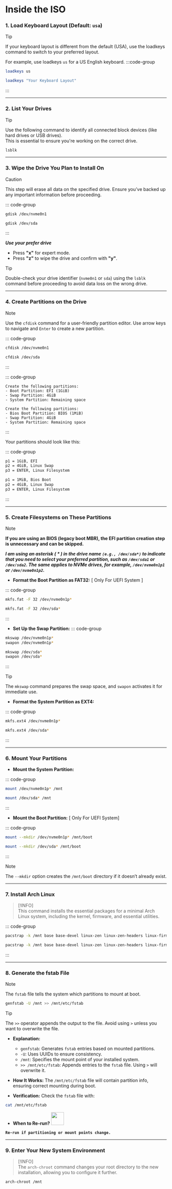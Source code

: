 # **Inside the ISO**

### **1. Load Keyboard Layout** (Default: `usa`)

> [!TIP]  
>If your keyboard layout is different from the default (USA), use the loadkeys command to switch to your preferred layout.
>
> For example, use loadkeys `us` for a US English keyboard.
:::code-group
```sh [US Keyboard]
loadkeys us
```
```sh [Custom Keyboard]
loadkeys "Your Keyboard Layout"
```
:::

---

### **2. List Your Drives**
> [!TIP]  
> Use the following command to identify all connected block devices (like hard drives or USB drives).  
> This is essential to ensure you're working on the correct drive.

```sh
lsblk
```

---

### **3. Wipe the Drive You Plan to Install On**  
> [!CAUTION]  
> This step will erase all data on the specified drive. Ensure you’ve backed up any important information before proceeding.

::: code-group
```bash [NVMe Drive]
gdisk /dev/nvme0n1
```

```bash [SATA Drive]
gdisk /dev/sda
```
:::

<strong>*Use your prefer drive*</strong>

- Press **"x"** for expert mode.  
- Press **"z"** to wipe the drive and confirm with **"y"**.

> [!TIP]  
> Double-check your drive identifier (`nvme0n1` or `sda`) using the `lsblk` command before proceeding to avoid data loss on the wrong drive.

---

### **4. Create Partitions on the Drive**
> [!NOTE]  
> Use the `cfdisk` command for a user-friendly partition editor. Use arrow keys to navigate and `Enter` to create a new partition.

::: code-group
```bash [NVMe Drive]
cfdisk /dev/nvme0n1
```

```bash [SATA Drive]
cfdisk /dev/sda
```
:::

::: code-group

```text [UEFI]
Create the following partitions:
- Boot Partition: EFI (1GiB)
- Swap Partition: 4GiB
- System Partition: Remaining space  
```

```text [MBR BIOS (legacy boot)]
Create the following partitions:
- Bios Boot Partition: BIOS (1MiB)
- Swap Partition: 4GiB
- System Partition: Remaining space  
```
:::

Your partitions should look like this:

::: code-group

```bash [UEFI]
p1 = 1GiB, EFI
p2 = 4GiB, Linux Swap
p3 = ENTER, Linux Filesystem
```

```bash [MBR BIOS (legacy boot)]
p1 = 1MiB, Bios Boot
p2 = 4GiB, Linux Swap
p3 = ENTER, Linux Filesystem
```
:::

---

### **5. Create Filesystems on These Partitions**

> [!NOTE]
> **If you are using an BIOS (legacy boot MBR), the EFI partition creation step is unnecessary and can be skipped.**
>
> ***I am using an asterisk ( * ) in the drive name **`(e.g., /dev/sda*)`** to indicate that you need to select your preferred partition, such as **`/dev/sda1`** or **`/dev/sda2`**. The same applies to NVMe drives, for example, **`/dev/nvme0n1p1`** or **`/dev/nvme0n1p2`**.***


- **Format the Boot Partition as FAT32:** [ Only For UEFI System ]

::: code-group
```bash [NVMe Drive]
mkfs.fat -F 32 /dev/nvme0n1p*
```

```bash [SATA Drive]
mkfs.fat -F 32 /dev/sda*
```
:::

- **Set Up the Swap Partition:**
::: code-group

```bash [NVMe Drive]
mkswap /dev/nvme0n1p*
swapon /dev/nvme0n1p*
```

```bash [SATA Drive]
mkswap /dev/sda*
swapon /dev/sda*
```
:::

> [!TIP]  
> The `mkswap` command prepares the swap space, and `swapon` activates it for immediate use.

- **Format the System Partition as EXT4:**

::: code-group

```bash [NVMe Drive]
mkfs.ext4 /dev/nvme0n1p*
```

```bash [SATA Drive]
mkfs.ext4 /dev/sda*
```
:::

---

### **6. Mount Your Partitions**
- **Mount the System Partition:**

::: code-group
```bash [NVMe Drive]
mount /dev/nvme0n1p* /mnt
```

```bash [SATA Drive]
mount /dev/sda* /mnt
```
:::

- **Mount the Boot Partition:** [ Only For UEFI System]

::: code-group
```bash [NVMe Drive]
mount --mkdir /dev/nvme0n1p* /mnt/boot
```

```bash [SATA Drive]
mount --mkdir /dev/sda* /mnt/boot
```
:::

> [!NOTE]  
> The `--mkdir` option creates the `/mnt/boot` directory if it doesn’t already exist.

---

### **7. Install Arch Linux**
> [!INFO]  
> This command installs the essential packages for a minimal Arch Linux system, including the kernel, firmware, and essential utilities.

::: code-group

```bash [UEFI]
pacstrap -k /mnt base base-devel linux-zen linux-zen-headers linux-firmware sof-firmware nano networkmanager grub wget git efibootmgr intel-ucode bash-completion
```

```bash [MBR BIOS (legacy boot)]
pacstrap -k /mnt base base-devel linux-zen linux-zen-headers linux-firmware sof-firmware nano networkmanager grub wget git intel-ucode bash-completion
```

:::

---

### **8. Generate the fstab File**
> [!NOTE]  
> The `fstab` file tells the system which partitions to mount at boot.

```bash
genfstab -U /mnt >> /mnt/etc/fstab
```

> [!TIP]  
> The `>>` operator appends the output to the file. Avoid using `>` unless you want to overwrite the file.

- **Explanation:**
  - `genfstab`: Generates `fstab` entries based on mounted partitions.
  - `-U`: Uses UUIDs to ensure consistency.
  - `/mnt`: Specifies the mount point of your installed system.
  - `>> /mnt/etc/fstab`: Appends entries to the `fstab` file. Using `>` will overwrite it.

- **How It Works:**
The `/mnt/etc/fstab` file will contain partition info, ensuring correct mounting during boot.

- **Verification:**
Check the `fstab` file with:

```bash
cat /mnt/etc/fstab
```

- **When to Re-run?** <img src="https://cdn-icons-png.flaticon.com/128/14865/14865151.png" width="40" />

**`Re-run if partitioning or mount points change.`**

---

### **9. Enter Your New System Environment**
> [!INFO]  
> The `arch-chroot` command changes your root directory to the new installation, allowing you to configure it further.

```bash
arch-chroot /mnt
```

